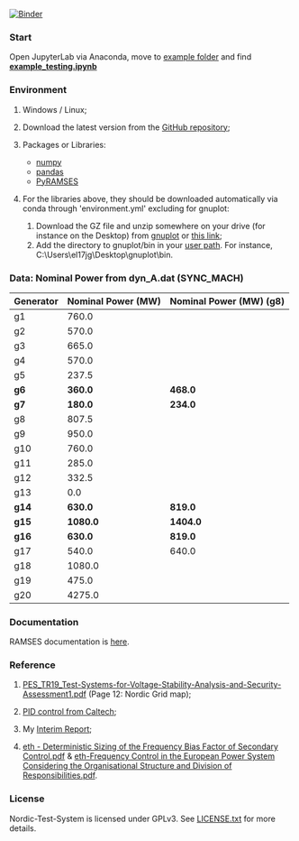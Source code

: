 [![Binder](https://mybinder.org/badge_logo.svg)](https://mybinder.org/v2/gh/realgjl/Nordic-Test-System/master)

### Start
Open JupyterLab via Anaconda, move to [example folder](https://github.com/realgjl/Nordic-Test-System/tree/master/examples) and find [**example_testing.ipynb**](https://github.com/realgjl/Nordic-Test-System/blob/master/examples/example_testing.ipynb)


### Environment
1. Windows / Linux;
2. Download the latest version from the [GitHub repository](https://github.com/realgjl/Nordic-Test-System);
3. Packages or Libraries:
	- [numpy](http://www.numpy.org/)
	- [pandas](https://pandas.pydata.org)
	- [PyRAMSES](https://ramses.paristidou.info)

4. For the libraries above, they should be downloaded automatically via conda through 'environment.yml' excluding for gnuplot:
	1. Download the GZ file and unzip somewhere on your drive (for instance on the Desktop) from [gnuplot](https://sourceforge.net/projects/gnuplot/files/gnuplot/5.2.5/) or [this link](https://www.dropbox.com/s/qqr0yarrag3e9ia/gnuplot.zip?dl=0); 
	2. Add the directory to gnuplot/bin in your [user path](https://support.microsoft.com/en-gb/help/931715/you-cannot-modify-user-environment-variables-in-the-system-properties). For instance, C:\Users\el17jg\Desktop\gnuplot\bin.

### Data: Nominal Power from dyn_A.dat (SYNC_MACH)
| Generator | Nominal Power (MW)| Nominal Power (MW) (g8)|
|-----------|-------------------|------------------------|
| g1        | 760.0             |                        |
| g2        | 570.0             |                        |
| g3        | 665.0             |                        |
| g4        | 570.0             |                        |
| g5        | 237.5             |                        |
| **g6**    | **360.0**         | **468.0**              |
| **g7**    | **180.0**         | **234.0**              |
| g8        | 807.5             |                        |
| g9        | 950.0             |                        |
| g10       | 760.0             |                        |
| g11       | 285.0             |                        |
| g12       | 332.5             |                        |
| g13       | 0.0               |                        |
| **g14**   | **630.0**         | **819.0**              |
| **g15**   | **1080.0**        | **1404.0**             |
| **g16**   | **630.0**         | **819.0**              |
| g17       | 540.0             | 640.0                  |
| g18       | 1080.0            |                        |
| g19       | 475.0             |                        |
| g20       | 4275.0            |                        |


### Documentation
RAMSES documentation is [here](https://ramses.paristidou.info/interfaces/python/getting_started.html).

### Reference
1. [PES_TR19_Test-Systems-for-Voltage-Stability-Analysis-and-Security-Assessment1.pdf](https://github.com/realgjl/Nordic-Test-System/blob/master/reference%20(pdf)/PES_TR19_Test-Systems-for-Voltage-Stability-Analysis-and-Security-Assessment1.pdf) (Page 12: Nordic Grid map);

2. [PID control from Caltech](https://github.com/realgjl/sfcNordic/blob/master/reference%20(pdf)/Caltech%20PID%20Control.pdf);

3. My [Interim Report](https://github.com/realgjl/Nordic-Test-System/blob/master/reference%20(pdf)/interim%20report.pdf);

4. [eth - Deterministic Sizing of the Frequency Bias Factor of Secondary Control.pdf](https://github.com/realgjl/Nordic-Test-System/blob/master/reference%20(pdf)/eth%20-%20Deterministic%20Sizing%20of%20the%20Frequency%20Bias%20Factor%20of%20Secondary%20Control.pdf) & [eth-Frequency Control in the European Power System Considering the Organisational Structure and Division of Responsibilities.pdf](https://github.com/realgjl/Nordic-Test-System/blob/master/reference%20(pdf)/eth-Frequency%20Control%20in%20the%20European%20Power%20System%20Considering%20the%20Organisational%20Structure%20and%20Division%20of%20Responsibilities.pdf).

### License

Nordic-Test-System is licensed under GPLv3. See [LICENSE.txt](https://github.com/realgjl/Nordic-Test-System/blob/master/LICENSE.txt) for more details.
